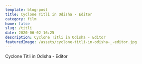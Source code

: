 ```yaml
---
template: blog-post
title: Cyclone Titli in Odisha - Editor
category: film
home: false
slug: /titli
date: 2020-06-02 16:25
description: Cyclone Titli in Odisha - Editor
featuredImage: /assets/cyclone-titli-in-odisha-_-editor.jpg
---
```

Cyclone Titli in Odisha - Editor